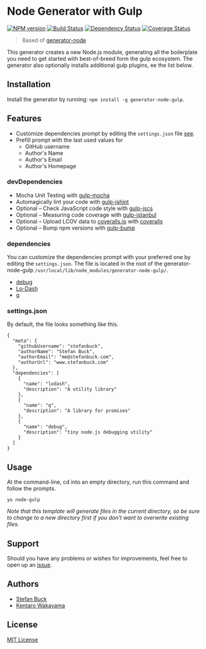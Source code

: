# Node Generator with Gulp
[![NPM version][npm-image]][npm-url] [![Build Status][travis-image]][travis-url] [![Dependency Status][daviddm-url]][daviddm-image] [![Coverage Status][coveralls-image]][coveralls-url]

> Based of [generator-node](https://github.com/yeoman/generator-node)

This generator creates a new Node.js module, generating all the boilerplate you need to get started with best-of-breed form the gulp ecosystem. The generator also optionally installs additional gulp plugins, ee the list below.



## Installation

Install the generator by running: `npm install -g generator-node-gulp`.



## Features

- Customize dependencies prompt by editing the ```settings.json``` file [see](#dependencies).
- Prefill prompt with the last used values for
  - GitHub username
  - Author's Name
  - Author's Email
  - Author's Homepage

### devDependencies

- Mocha Unit Testing with [gulp-mocha](https://github.com/sindresorhus/gulp-mocha)
- Automagically lint your code with [gulp-jshint](https://github.com/spenceralger/gulp-jshint)
- Optional – Check JavaScript code style with [gulp-jscs](https://github.com/sindresorhus/gulp-jscs)
- Optional – Measuring code coverage with [gulp-istanbul](https://github.com/SBoudrias/gulp-istanbul)
- Optional – Upload LCOV data to [coveralls.io](http://coveralls.io) with [coveralls](https://github.com/cainus/node-coveralls)
- Optional – Bump npm versions with [gulp-bump](https://github.com/stevelacy/gulp-bump)

### dependencies

You can customize the dependencies prompt with your preferred one by editing the ```settings.json```. The file is located in the root of the generator-node-gulp ```/usr/local/lib/node_modules/generator-node-gulp/```.

- [debug](https://github.com/visionmedia/debug)
- [Lo-Dash](http://lodash.com/)
- [q](https://github.com/kriskowal/q)

### settings.json

By default, the file looks something like this.

```
{
  "meta": {
    "githubUsername": "stefanbuck",
    "authorName": "Stefan Buck",
    "authorEmail": "me@stefanbuck.com",
    "authorUrl": "www.stefanbuck.com"
  },
  "dependencies": [
    {
      "name": "lodash",
      "description": "A utility library"
    },
    {
      "name": "q",
      "description": "A library for promises"
    },
    {
      "name": "debug",
      "description": "tiny node.js debugging utility"
    }
  ]
}
```


## Usage

At the command-line, cd into an empty directory, run this command and follow the prompts.

```
yo node-gulp
```

_Note that this template will generate files in the current directory, so be sure to change to a new directory first if you don't want to overwrite existing files._



## Support

Should you have any problems or wishes for improvements, feel free to open up an [issue](https://github.com/youngmountain/generator-node-gulp/issues).



## Authors
- [Stefan Buck](https://github.com/stefanbuck)
- [Kentaro Wakayama](https://github.com/kwakayama)



## License

[MIT License](http://en.wikipedia.org/wiki/MIT_License)

[npm-url]: https://npmjs.org/package/generator-node-gulp
[npm-image]: https://badge.fury.io/js/generator-node-gulp.svg
[travis-url]: https://travis-ci.org/youngmountain/generator-node-gulp
[travis-image]: https://travis-ci.org/youngmountain/generator-node-gulp.svg?branch=master
[daviddm-url]: https://david-dm.org/youngmountain/generator-node-gulp.svg?theme=shields.io
[daviddm-image]: https://david-dm.org/youngmountain/generator-node-gulp
[coveralls-url]: https://coveralls.io/r/youngmountain/generator-node-gulp
[coveralls-image]: https://coveralls.io/repos/youngmountain/generator-node-gulp/badge.png
